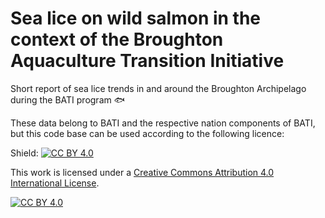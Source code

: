 # Sea lice on wild salmon in the context of the Broughton Aquaculture Transition Initiative

Short report of sea lice trends in and around the Broughton Archipelago during the BATI program :fish:

These data belong to BATI and the respective nation components of BATI, but this code base can be used according to the following licence: 

Shield: [![CC BY 4.0][cc-by-shield]][cc-by]

This work is licensed under a
[Creative Commons Attribution 4.0 International License][cc-by].

[![CC BY 4.0][cc-by-image]][cc-by]

[cc-by]: http://creativecommons.org/licenses/by/4.0/
[cc-by-image]: https://i.creativecommons.org/l/by/4.0/88x31.png
[cc-by-shield]: https://img.shields.io/badge/License-CC%20BY%204.0-lightgrey.svg

